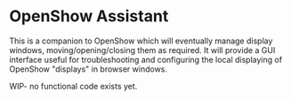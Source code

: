 # OpenShow Assistant

This is a companion to OpenShow which will eventually manage display windows, moving/opening/closing them as required. It will provide a GUI interface useful for troubleshooting and configuring the local displaying of OpenShow "displays" in browser windows.

WIP- no functional code exists yet.
